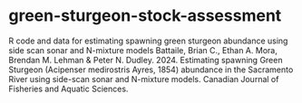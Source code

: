 # green-sturgeon-stock-assessment
R code and data for estimating spawning green sturgeon abundance using side scan sonar and N-mixture models  Battaile, Brian C., Ethan A. Mora, Brendan M. Lehman & Peter N. Dudley. 2024.  Estimating spawning Green Sturgeon (Acipenser medirostris Ayres, 1854) abundance in the Sacramento River using side-scan sonar and N-mixture models.  Canadian Journal of Fisheries and Aquatic Sciences.
